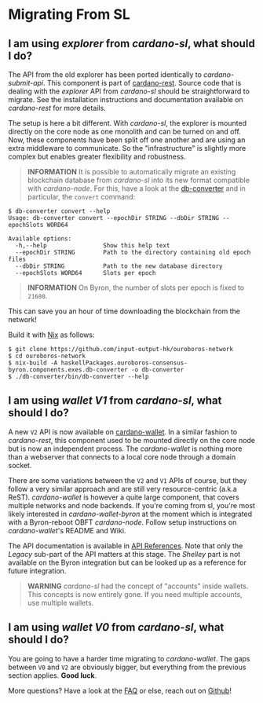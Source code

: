 Migrating From SL
=================

## I am using _explorer_ from _cardano-sl_, what should I do?

The API from the old explorer has been ported identically to _cardano-submit-api_. This component is part of [cardano-rest]. Source code that is dealing with the _explorer_ API from _cardano-sl_ should be straightforward to migrate. See the installation instructions and documentation available on _cardano-rest_ for more details.

The setup is here a bit different. With _cardano-sl_, the explorer is mounted directly on the core node as one monolith and can be turned on and off. Now, these components have been split off one another and are using an extra middleware to communicate. So the "infrastructure" is slightly more complex but enables greater flexibility and robustness.

> **INFORMATION** It is possible to automatically migrate an existing blockchain database from _cardano-sl_ into its new format compatible with _cardano-node_. For this, have a look at the [db-converter][db-converter] and in particular, the `convert` command:

```
$ db-converter convert --help
Usage: db-converter convert --epochDir STRING --dbDir STRING --epochSlots WORD64

Available options:
  -h,--help                Show this help text
  --epochDir STRING        Path to the directory containing old epoch files
  --dbDir STRING           Path to the new database directory
  --epochSlots WORD64      Slots per epoch
```

> **INFORMATION** On Byron, the number of slots per epoch is fixed to `21600`.

This can save you an hour of time downloading the blockchain from the network!

Build it with [Nix](https://nixos.org/download.html) as follows:

```
$ git clone https://github.com/input-output-hk/ouroboros-network
$ cd ouroboros-network
$ nix-build -A haskellPackages.ouroboros-consensus-byron.components.exes.db-converter -o db-converter
$ ./db-converter/bin/db-converter --help
```

[db-converter]: https://github.com/input-output-hk/ouroboros-network/tree/master/ouroboros-consensus-byron

## I am using _wallet V1_ from _cardano-sl_, what should I do?

A new `V2` API is now available on [cardano-wallet][cardano-wallet]. In a similar fashion to _cardano-rest_, this component used to be mounted directly on the core node but is now an independent process. The _cardano-wallet_ is nothing more than a webserver that connects to a local core node through a domain socket.

There are some variations between the `V2` and `V1` APIs of course, but they follow a very similar approach and are still very resource-centric (a.k.a ReST). _cardano-wallet_ is however a quite large component, that covers multiple networks and node backends. If you're coming from sl, you're most likely interested in _cardano-wallet-byron_ at the moment which is integrated with a Byron-reboot OBFT _cardano-node_. Follow setup instructions on _cardano-wallet_'s README and Wiki.

The API documentation is available in [API References](api-references.md). Note that only the _Legacy_ sub-part of the API matters at this stage. The _Shelley_ part is not available on the Byron integration but can be looked up as a reference for future integration.

> **WARNING** _cardano-sl_ had the concept of "accounts" inside wallets. This concepts is now entirely gone. If you need multiple accounts, use multiple wallets.

## I am using _wallet V0_ from _cardano-sl_, what should I do?

You are going to have a harder time migrating to _cardano-wallet_. The gaps between `V0` and `V2` are obviously bigger, but everything from the previous section applies. **Good luck**.

More questions? Have a look at the [FAQ](faq.md) or else, reach out on [Github](https://github.com/input-output-hk/adrestia/issues/new/choose)!

[cardano-rest]: https://github.com/input-output-hk/cardano-rest
[cardano-wallet]: https://github.com/input-output-hk/cardano-wallet
